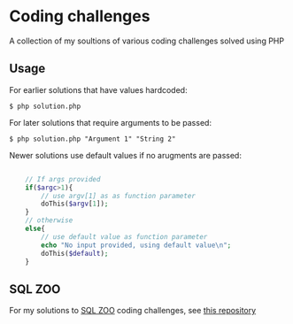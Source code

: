 # Coding challenges

A collection of my soultions of various coding challenges solved using PHP

## Usage

For earlier solutions that have values hardcoded:

```
$ php solution.php
```

For later solutions that require arguments to be passed:

```
$ php solution.php "Argument 1" "String 2"
```


Newer solutions use default values if no arugments are passed:

```php

	// If args provided
	if($argc>1){
		// use argv[1] as as function parameter
		doThis($argv[1]);
	}
	// otherwise
	else{
		// use default value as function parameter
		echo "No input provided, using default value\n";
		doThis($default);
	}

```

## SQL ZOO

For my solutions to [SQL ZOO](http://sqlzoo.net) coding challenges, see [this repository](https://github.com/dmitriyklyuzov/sqlzoo)